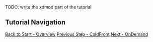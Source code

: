 TODO: write the xdmod part of the tutorial


## Tutorial Navigation
[Back to Start - Overview](../README.md)
[Previous Step - ColdFront](../coldfront/README.md)
[Next - OnDemand](../ondemand/README.md)
